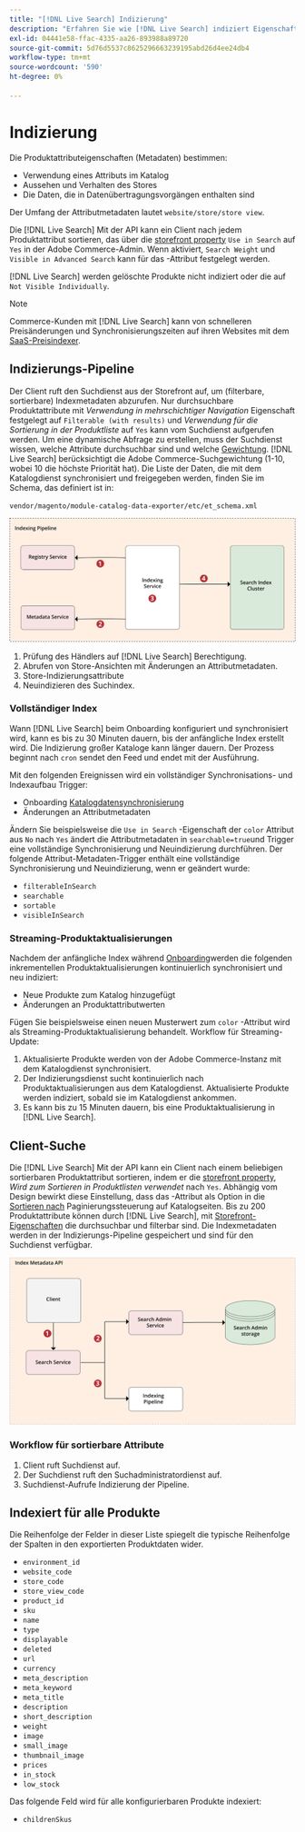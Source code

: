 ```yaml
---
title: "[!DNL Live Search] Indizierung"
description: "Erfahren Sie wie [!DNL Live Search] indiziert Eigenschaften von Produktattributen."
exl-id: 04441e58-ffac-4335-aa26-893988a89720
source-git-commit: 5d76d5537c8625296663239195abd26d4ee24db4
workflow-type: tm+mt
source-wordcount: '590'
ht-degree: 0%

---
```


# Indizierung

Die Produktattributeigenschaften (Metadaten) bestimmen:

* Verwendung eines Attributs im Katalog
* Aussehen und Verhalten des Stores
* Die Daten, die in Datenübertragungsvorgängen enthalten sind

Der Umfang der Attributmetadaten lautet `website/store/store view`.

Die [!DNL Live Search] Mit der API kann ein Client nach jedem Produktattribut sortieren, das über die [storefront property](https://experienceleague.adobe.com/docs/commerce-admin/catalog/product-attributes/product-attributes.html) `Use in Search` auf `Yes` in der Adobe Commerce-Admin. Wenn aktiviert, `Search Weight` und `Visible in Advanced Search` kann für das -Attribut festgelegt werden.

[!DNL Live Search] werden gelöschte Produkte nicht indiziert oder die auf `Not Visible Individually`.

>[!NOTE]
>
> Commerce-Kunden mit [!DNL Live Search] kann von schnelleren Preisänderungen und Synchronisierungszeiten auf ihren Websites mit dem [SaaS-Preisindexer](../price-index/index.md).

## Indizierungs-Pipeline

Der Client ruft den Suchdienst aus der Storefront auf, um (filterbare, sortierbare) Indexmetadaten abzurufen. Nur durchsuchbare Produktattribute mit *Verwendung in mehrschichtiger Navigation* Eigenschaft festgelegt auf `Filterable (with results)` und *Verwendung für die Sortierung in der Produktliste* auf `Yes` kann vom Suchdienst aufgerufen werden.
Um eine dynamische Abfrage zu erstellen, muss der Suchdienst wissen, welche Attribute durchsuchbar sind und welche [Gewichtung](https://experienceleague.adobe.com/docs/commerce-admin/catalog/catalog/search/search-results.html#weighted-search). [!DNL Live Search] berücksichtigt die Adobe Commerce-Suchgewichtung (1-10, wobei 10 die höchste Priorität hat). Die Liste der Daten, die mit dem Katalogdienst synchronisiert und freigegeben werden, finden Sie im Schema, das definiert ist in:

`vendor/magento/module-catalog-data-exporter/etc/et_schema.xml`

![[!DNL Live Search] Indizierungs-Client-Suchdiagramm](assets/indexing-pipeline.svg)

1. Prüfung des Händlers auf [!DNL Live Search] Berechtigung.
1. Abrufen von Store-Ansichten mit Änderungen an Attributmetadaten.
1. Store-Indizierungsattribute
1. Neuindizieren des Suchindex.

### Vollständiger Index

Wann [!DNL Live Search] beim Onboarding konfiguriert und synchronisiert wird, kann es bis zu 30 Minuten dauern, bis der anfängliche Index erstellt wird. Die Indizierung großer Kataloge kann länger dauern. Der Prozess beginnt nach `cron` sendet den Feed und endet mit der Ausführung.

Mit den folgenden Ereignissen wird ein vollständiger Synchronisations- und Indexaufbau Trigger:

* Onboarding [Katalogdatensynchronisierung](install.md#synchronize-catalog-data)
* Änderungen an Attributmetadaten

Ändern Sie beispielsweise die `Use in Search` -Eigenschaft der `color` Attribut aus `No` nach `Yes` ändert die Attributmetadaten in `searchable=true`und Trigger eine vollständige Synchronisierung und Neuindizierung durchführen. Der folgende Attribut-Metadaten-Trigger enthält eine vollständige Synchronisierung und Neuindizierung, wenn er geändert wurde:

* `filterableInSearch`
* `searchable`
* `sortable`
* `visibleInSearch`

### Streaming-Produktaktualisierungen

Nachdem der anfängliche Index während [Onboarding](install.md#synchronize-catalog-data)werden die folgenden inkrementellen Produktaktualisierungen kontinuierlich synchronisiert und neu indiziert:

* Neue Produkte zum Katalog hinzugefügt
* Änderungen an Produktattributwerten

Fügen Sie beispielsweise einen neuen Musterwert zum `color` -Attribut wird als Streaming-Produktaktualisierung behandelt.
Workflow für Streaming-Update:

1. Aktualisierte Produkte werden von der Adobe Commerce-Instanz mit dem Katalogdienst synchronisiert.
1. Der Indizierungsdienst sucht kontinuierlich nach Produktaktualisierungen aus dem Katalogdienst. Aktualisierte Produkte werden indiziert, sobald sie im Katalogdienst ankommen.
1. Es kann bis zu 15 Minuten dauern, bis eine Produktaktualisierung in [!DNL Live Search].

## Client-Suche

Die [!DNL Live Search] Mit der API kann ein Client nach einem beliebigen sortierbaren Produktattribut sortieren, indem er die [storefront property](https://experienceleague.adobe.com/docs/commerce-admin/catalog/product-attributes/product-attributes.html), *Wird zum Sortieren in Produktlisten verwendet* nach `Yes`. Abhängig vom Design bewirkt diese Einstellung, dass das -Attribut als Option in die [Sortieren nach](https://experienceleague.adobe.com/docs/commerce-admin/catalog/catalog/navigation/navigation.html) Paginierungssteuerung auf Katalogseiten. Bis zu 200 Produktattribute können durch [!DNL Live Search], mit [Storefront-Eigenschaften](https://experienceleague.adobe.com/docs/commerce-admin/catalog/product-attributes/product-attributes.html) die durchsuchbar und filterbar sind.
Die Indexmetadaten werden in der Indizierungs-Pipeline gespeichert und sind für den Suchdienst verfügbar.

![[!DNL Live Search] Index-Metadaten-API-Diagramm](assets/index-metadata-api.svg)

### Workflow für sortierbare Attribute

1. Client ruft Suchdienst auf.
1. Der Suchdienst ruft den Suchadministratordienst auf.
1. Suchdienst-Aufrufe Indizierung der Pipeline.

## Indexiert für alle Produkte

Die Reihenfolge der Felder in dieser Liste spiegelt die typische Reihenfolge der Spalten in den exportierten Produktdaten wider.

* `environment_id`
* `website_code`
* `store_code`
* `store_view_code`
* `product_id`
* `sku`
* `name`
* `type`
* `displayable`
* `deleted`
* `url`
* `currency`
* `meta_description`
* `meta_keyword`
* `meta_title`
* `description`
* `short_description`
* `weight`
* `image`
* `small_image`
* `thumbnail_image`
* `prices`
* `in_stock`
* `low_stock`

Das folgende Feld wird für alle konfigurierbaren Produkte indexiert:

* `childrenSkus`
